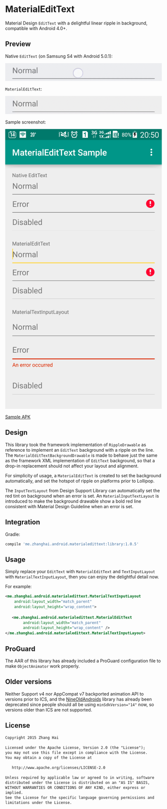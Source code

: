# MaterialEditText

Material Design `EditText` with a delightful linear ripple in background, compatible with Android 4.0+.

## Preview

Native `EditText` (on Samsung S4 with Android 5.0.1):

![NativeEditText](screenshot/native-edittext.gif)

`MaterialEditText`:

![MaterialEditText](screenshot/materialedittext.gif)

Sample screenshot:

![Screenshot](screenshot/screenshot.png)

[Sample APK](//github.com/DreaminginCodeZH/MaterialEditText/releases/download/v1.0.5/sample-release.apk)

## Design

This library took the framework implementation of `RippleDrawable` as reference to implement an `EditText` background with a ripple on the line. The `MaterialEditTextBackgroundDrawable` is made to behave just the same as the framework XML implementation of `EditText` background, so that a drop-in replacement should not affect your layout and alignment.

For simplicity of usage, a `MaterialEditText` is created to set the background automatically, and set the hotspot of ripple on platforms prior to Lollipop.

The `InputTextLayout` from Design Support Library can automatically set the red tint on background when an error is set. An `MaterialInputTextLayout` is introduced to make the background drawable show a bold red line consistent with Material Design Guideline when an error is set.

## Integration

Gradle:

```gradle
compile 'me.zhanghai.android.materialedittext:library:1.0.5'
```

## Usage

Simply replace your `EditText` with `MaterialEditText` and `TextInputLayout` with `MaterialTextInputLayout`, then you can enjoy the delightful detail now.

For example:

```xml
<me.zhanghai.android.materialedittext.MaterialTextInputLayout
    android:layout_width="match_parent"
    android:layout_height="wrap_content">

   <me.zhanghai.android.materialedittext.MaterialEditText
        android:layout_width="match_parent"
        android:layout_height="wrap_content" />
</me.zhanghai.android.materialedittext.MaterialTextInputLayout>
```

## ProGuard

The AAR of this library has already included a ProGuard configuration file to make `ObjectAnimator` work properly.

## Older versions

Neither Support v4 nor AppCompat v7 backported animation API to versions prior to ICS, and the [NineOldAndroids](https://github.com/JakeWharton/NineOldAndroids/) library has already been deprecated since people should all be using `minSdkVersion="14"` now, so versions older than ICS are not supported.

## License

    Copyright 2015 Zhang Hai

    Licensed under the Apache License, Version 2.0 (the "License");
    you may not use this file except in compliance with the License.
    You may obtain a copy of the License at

       http://www.apache.org/licenses/LICENSE-2.0

    Unless required by applicable law or agreed to in writing, software
    distributed under the License is distributed on an "AS IS" BASIS,
    WITHOUT WARRANTIES OR CONDITIONS OF ANY KIND, either express or implied.
    See the License for the specific language governing permissions and
    limitations under the License.
